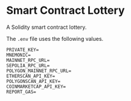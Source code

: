 # Smart Contract Lottery

A Solidity smart contract lottery.

The `.env` file uses the following values.

```
PRIVATE_KEY=
MNEMONIC=
MAINNET_RPC_URL=
SEPOLIA_RPC_URL=
POLYGON_MAINNET_RPC_URL=
ETHERSCAN_API_KEY=
POLYGONSCAN_API_KEY=
COINMARKETCAP_API_KEY=
REPORT_GAS=
```
